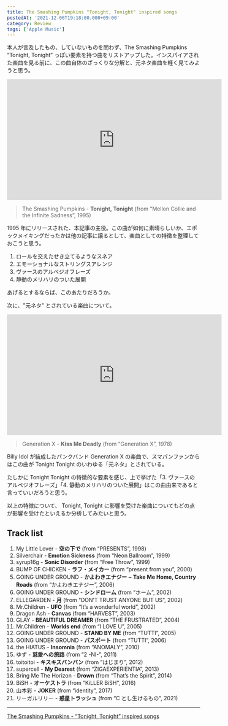 ```yaml
---
title: The Smashing Pumpkins "Tonight, Tonight" inspired songs
postedAt: '2021-12-06T19:18:00.000+09:00'
category: Review
tags: ['Apple Music']
---
```


本人が言及したもの、していないものを問わず、The Smashing Pumpkins “Tonight, Tonight” っぽい要素を持つ曲をリストアップした。インスパイアされた楽曲を見る前に、この曲自体のざっくりな分解と、元ネタ楽曲を軽く見てみようと思う。

<iframe width="560" height="315" src="https://www.youtube.com/embed/NOG3eus4ZSo" title="YouTube video player" frameborder="0" allow="accelerometer; autoplay; clipboard-write; encrypted-media; gyroscope; picture-in-picture" allowfullscreen=""></iframe>

> The Smashing Pumpkins - **Tonight, Tonight** (from “Mellon Collie and the Infinite Sadness”, 1995)

1995 年にリリースされた、本記事の主役。この曲が如何に素晴らしいか、エポックメイキングだったかは他の記事に譲るとして、楽曲としての特徴を整理しておこうと思う。

1. ロールを交えたせき立てるようなスネア
2. エモーショナルなストリングスアレンジ
3. ヴァースのアルペジオフレーズ
4. 静動のメリハリのついた展開

あげるとするならば、このあたりだろうか。

次に、"元ネタ" とされている楽曲について。

<iframe width="560" height="315" src="https://www.youtube.com/embed/fe5PaIa0SX4" title="YouTube video player" frameborder="0" allow="accelerometer; autoplay; clipboard-write; encrypted-media; gyroscope; picture-in-picture" allowfullscreen=""></iframe>

> Generation X - **Kiss Me Deadly** (from “Generation X”, 1978)

Billy Idol が結成したパンクバンド Generation X の楽曲で、スマパンファンからはこの曲が Tonight Tonight のいわゆる「元ネタ」とされている。

たしかに Tonight Tonight の特徴的な要素を感じ、上で挙げた「3\. ヴァースのアルペジオフレーズ」「4\. 静動のメリハリのついた展開」はこの曲由来であると言っていいだろうと思う。

以上の特徴について、 Tonight, Tonight に影響を受けた楽曲についてもどの点が影響を受けたといえるか分析してみたいと思う。

## Track list

1. My Little Lover - **空の下で** (from “PRESENTS”, 1998)
2. Silverchair - **Emotion Sickness** (from “Neon Ballroom”, 1999)
3. syrup16g - **Sonic Disorder** (from “Free Throw”, 1999)
4. BUMP OF CHICKEN - **ラフ・メイカー** (from “present from you”, 2000)
5. GOING UNDER GROUND - **かよわきエナジー \~ Take Me Home, Country Roads** (from “かよわきエナジー”, 2006)
6. GOING UNDER GROUND - **シンドローム** (from “ホーム”, 2002)
7. ELLEGARDEN - **月** (from “DON’T TRUST ANYONE BUT US”, 2002)
8. Mr.Children - **UFO** (from “It’s a wonderful world”, 2002)
9. Dragon Ash - **Canvas** (from “HARVEST”, 2003)
10. GLAY - **BEAUTIFUL DREAMER** (from “THE FRUSTRATED”, 2004)
11. Mr.Children - **Worlds end** (from “I LOVE U”, 2005)
12. GOING UNDER GROUND - **STAND BY ME** (from “TUTTI”, 2005)
13. GOING UNDER GROUND - **パスポート** (from “TUTTI”, 2006)
14. the HIATUS - **Insomnia** (from “ANOMALY”, 2010)
15. ゆず - **慈愛への旅路** (from “2 -NI-”, 2011)
16. toitoitoi - **キスキスバンバン** (from “はじまり”, 2012)
17. supercell - **My Dearest** (from “ZIGAEXPERIENTIA”, 2013)
18. Bring Me The Horizon - **Drown** (from “That’s the Spirit”, 2014)
19. BiSH - **オーケストラ** (from “KiLLER BiSH”, 2016)
20. 山本彩 - **JOKER** (from “identity”, 2017)
21. リーガルリリー - **惑星トラッシュ** (from “C とし生けるもの”, 2021)

---

[The Smashing Pumpkins - “Tonight, Tonight” inspired songs](https://music.apple.com/jp/playlist/tonight-tonight-inspired-songs/pl.u-zPy1229uMpdaXj)
